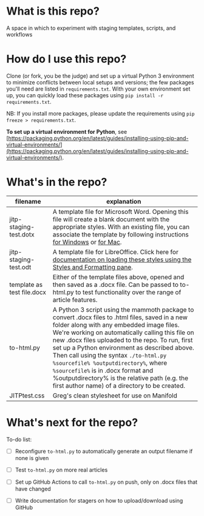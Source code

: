 # What is this repo?
A space in which to experiment with staging templates, scripts, and workflows

# How do I use this repo?
Clone (or fork, you be the judge) and set up a virtual Python 3 environment to minimize conflicts between local setups and versions; the few packages you'll need are listed in `requirements.txt`. With your own environment set up, you can quickly load these packages using `pip install -r requirements.txt`. 

NB: If you install more packages, please update the requirements using `pip freeze > requirements.txt`.

**To set up a virtual environment for Python**, see [https://packaging.python.org/en/latest/guides/installing-using-pip-and-virtual-environments/](https://packaging.python.org/en/latest/guides/installing-using-pip-and-virtual-environments/). 

# What's in the repo?

|filename | explanation |
|---------|-------------|
|jitp-staging-test.dotx | A template file for Microsoft Word. Opening this file will create a blank document with the appropriate styles. With an existing file, you can associate the template by following instructions [for Windows](https://support.microsoft.com/en-us/office/load-or-unload-a-template-or-add-in-program-2479fe53-f849-4394-88bb-2a6e2a39479d) or [for Mac](https://answers.microsoft.com/en-us/msoffice/forum/all/how-to-apply-a-template-to-an-existing-document-in/3e993b0c-01ed-4509-bfbe-5db77dbe4fdd). |
| jitp-staging-test.odt | A template file for LibreOffice. Click here for [documentation on loading these styles using the Styles and Formatting pane](https://documentation.libreoffice.org/assets/Uploads/Documentation/en/GS5.2/HTML/GS5203-StylesAndTemplates.html). |
| template as test file.docx | Either of the template files above, opened and then saved as a .docx file. Can be passed to to-html.py to test functionality over the range of article features. |
| to-html.py | A Python 3 script using the mammoth package to convert .docx files to .html files, saved in a new folder along with any embedded image files. We're working on automatically calling this file on new .docx files uploaded to the repo. To run, first set up a Python environment as described above. Then call using the syntax `./to-html.py %sourcefile% %outputdirectory%`, where `%sourcefile%` is in .docx format and %outputdirectory% is the relative path (e.g. the first author name) of a directory to be created. |
|JITPtest.css |Greg's clean stylesheet for use on Manifold |

# What's next for the repo?

To-do list:
* [ ] Reconfigure `to-html.py` to automatically generate an output filename if none is given
* [ ] Test `to-html.py` on more real articles
* [ ] Set up GitHub Actions to call `to-html.py` on push, only on .docx files that have changed 
* [ ] Write documentation for stagers on how to upload/download using GitHub

